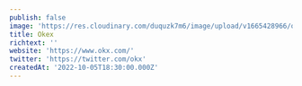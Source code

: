 ```yaml
---
publish: false
image: 'https://res.cloudinary.com/duquzk7m6/image/upload/v1665428966/okex_jfp2ww.png'
title: Okex
richtext: ''
website: 'https://www.okx.com/'
twitter: 'https://twitter.com/okx'
createdAt: '2022-10-05T18:30:00.000Z'
---
```


